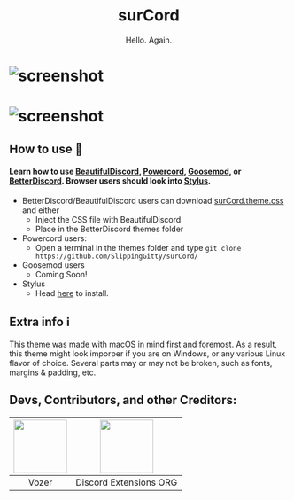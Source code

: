 <h1 align="center">surCord</h1>
<p align="center">Hello. Again. </p>

# ![screenshot](https://raw.githubusercontent.com/SlippingGitty/surCord/main/assets/Screen%20Shot%202022-06-05%20at%203.04.43%20PM.png?token=GHSAT0AAAAAABVBPTVJI7QUTWYHSSZA3IUMYU5BUTA)
# ![screenshot](https://raw.githubusercontent.com/SlippingGitty/surCord/main/assets/Screen%20Shot%202022-06-05%20at%203.11.48%20PM.png?token=GHSAT0AAAAAABVBPTVI7R77FZ4U6F6SHY7SYU5CW5Q)

## How to use 📖

#### Learn how to use [BeautifulDiscord](https://github.com/leovoel/BeautifulDiscord), [Powercord](https://github.com/powercord-org/powercord), [Goosemod](https://goosemod.com/), or [BetterDiscord](https://github.com/rauenzi/BetterDiscordApp). Browser users should look into [Stylus](https://github.com/openstyles/stylus).

* BetterDiscord/BeautifulDiscord users can download [surCord.theme.css](https://raw.githubusercontent.com/SlippingGitty/surCord/main/surCord.user.css) and either
  * Inject the CSS file with BeautifulDiscord
  * Place in the BetterDiscord themes folder
* Powercord users:
  * Open a terminal in the themes folder and type `git clone https://github.com/SlippingGitty/surCord/`
* Goosemod users
  * Coming Soon!
* Stylus
  * Head [here](https://github.com/SlippingGitty/surCord/raw/main/surCord.user.css) to install.

## Extra info ℹ️
This theme was made with macOS in mind first and foremost. As a result, this theme might look imporper if you are on Windows, or any various Linux flavor of choice. Several parts may or may not be broken, such as fonts, margins & padding, etc. 

## Devs, Contributors, and other Creditors:

| <a href="https://github.com/SlippingGitty" target="_blank"> <img src="https://avatars.githubusercontent.com/u/76500838?s=460&u=109f1c2012f3e452251391807262ed098f45ec94&v=4" alt="" width="96px" height="96px"> </a> | <a href="https://github.com/discord-extensions" target="_blank"> <img src="https://avatars.githubusercontent.com/u/103222215?s=200&v=4" alt="" width="96px" height="96px"> </a>
|:-:|:-:|
| Vozer | Discord Extensions ORG |
